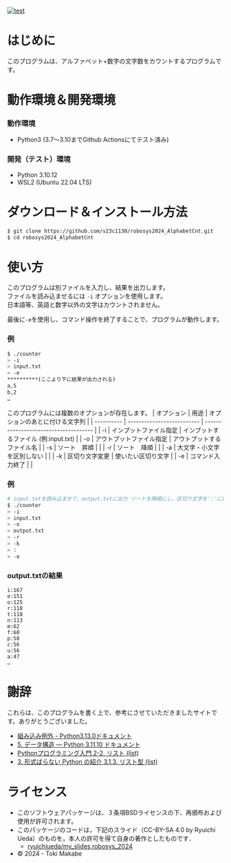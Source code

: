 <!---
  SPDX-FileCopyrightText: 2024 Toki Makabe <s23c1130sm@s.chibakoudai.jp>
  SPDX-License-Identifier:BSD-3-Clause
--->

[![test](https://github.com/s23c1130/robosys2024_AlphabetCnt/actions/workflows/test.yml/badge.svg)](https://github.com/s23c1130/robosys2024_AlphabetCnt/actions/workflows/test.yml)

# はじめに
このプログラムは、アルファベット+数字の文字数をカウントするプログラムです。

# 動作環境＆開発環境
### 動作環境
- Python3 (3.7～3.10までGithub Actionsにてテスト済み)

### 開発（テスト）環境
- Python 3.10.12
- WSL2 (Ubuntu 22.04 LTS)

# ダウンロード＆インストール方法
```bash
$ git clone https://github.com/s23c1130/robosys2024_AlphabetCnt.git
$ cd robosys2024_AlphabetCnt
```

# 使い方
このプログラムは別ファイルを入力し、結果を出力します。<BR>
ファイルを読み込ませるには ```-i``` オプションを使用します。<BR>
日本語等、英語と数字以外の文字はカウントされません。<BR>

最後に```-e```を使用し、コマンド操作を終了することで、プログラムが動作します。
### 例
```bash
$ ./counter
> -i
> input.txt
> -e
**********(ここより下に結果が出力される)
a,5
b,2
…
```
このプログラムには複数のオプションが存在します。
| オプション | 用途                       | オプションのあとに付ける文字列        | 
| ---------- | -------------------------- | ------------------------------------- | 
| -i         | インプットファイル指定     | インプットするファイル (例:input.txt) | 
| -o         | アウトプットファイル指定   | アウトプットするファイル名            | 
| -s         | ソート　昇順             |                                    | 
| -r         | ソート　降順               |                                       | 
| -a         | 大文字・小文字を区別しない |                                       | 
| -k         | 区切り文字変更             | 使いたい区切り文字                    | 
| -e         | コマンド入力終了           |                                       | 

### 例
```bash
# input.txtを読み込ませて、output.txtに出力 ソートを降順にし、区切り文字を':'に変更
$ ./counter
> -i
> input.txt
> -o
> output.txt
> -r
> -k
> :
> -e
```
### output.txtの結果
```
i:167
e:151
o:125
r:118
t:118
n:113
m:62
f:60
p:58
c:56
u:56
a:47
…
```
# 謝辞
これらは、このプログラムを書く上で、参考にさせていただきましたサイトです。ありがとうございました。
- [組み込み例外 - Python3.13.0ドキュメント](https://docs.python.org/ja/3/library/exceptions.html)
- [5. データ構造 — Python 3.11.10 ドキュメント](https://docs.python.org/ja/3.11/tutorial/datastructures.html)
- [Pythonプログラミング入門 2-2. リスト (list)](https://utokyo-ipp.github.io/2/2-2.html)
- [3. 形式ばらない Python の紹介 3.1.3. リスト型 (list)](https://docs.python.org/ja/3/tutorial/introduction.html#lists)
# ライセンス
 - このソフトウェアパッケージは、３条項BSDライセンスの下、再頒布および使用が許可されます。
 - このパッケージのコードは，下記のスライド（CC-BY-SA 4.0 by Ryuichi Ueda）のものを，本人の許可を得て自身の著作としたものです．
    - [ryuichiueda/my_slides robosys_2024](https://github.com/ryuichiueda/my_slides/tree/master/robosys_2024)
 - ©️ 2024 - Toki Makabe
